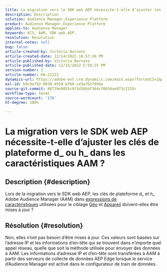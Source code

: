 ```yaml
---
title: La migration vers le SDK web AEP nécessite-t-elle d’ajuster les clés de plateforme d_ ou h_ dans les caractéristiques AAM ?
description: Description
solution: Audience Manager,Experience Platform
product: Audience Manager,Experience Platform
applies-to: Audience Manager
keywords: KCS, AAM, SDK web AEP.
resolution: Resolution
internal-notes: null
bug: false
article-created-by: Victoria Barnato
article-created-date: 12/14/2022 10:57:26 PM
article-published-by: Victoria Barnato
article-published-date: 12/15/2022 5:50:25 PM
version-number: 3
article-number: KA-21123
dynamics-url: https://adobe-ent.crm.dynamics.com/main.aspx?forceUCI=1&pagetype=entityrecord&etn=knowledgearticle&id=4be71faa-027c-ed11-81ac-6045bd006149
exl-id: b9c9e792-0038-4558-bfb8-ce5a7b37994a
source-git-commit: 86739e9855c9f3d16bbf364cf063dae973c2155c
workflow-type: tm+mt
source-wordcount: '176'
ht-degree: 100%

---
```


# La migration vers le SDK web AEP nécessite-t-elle d’ajuster les clés de plateforme d_ ou h_ dans les caractéristiques AAM ?

## Description {#description}


Lors de la migration vers le SDK web AEP, les clés de plateforme d_ et h_ Adobe Audience Manager (AAM) dans [expressions de caractéristiques](https://experienceleague.adobe.com/docs/audience-manager/user-guide/features/traits/trait-variable-prefixes.html?lang=fr%29%20used%20for%20Geo%20%28https://experienceleague.adobe.com/docs/audience-manager/user-guide/features/traits/trait-geotarget-keys.html?lang=fr) utilisées pour le ciblage [Géo](https://experienceleague.adobe.com/docs/audience-manager/user-guide/features/traits/trait-geotarget-keys.html?lang=fr) et [Appareil](https://experienceleague.adobe.com/docs/audience-manager/user-guide/features/traits/trait-device-targeting.html?lang=fr) doivent-elles être mises à jour ?


## Résolution {#resolution}


Non, elles n’ont pas besoin d’être mises à jour. Ces valeurs sont basées sur l’adresse IP et les informations d’en-tête qui se trouvent dans n’importe quel appel réseau, quelle que soit la méthode utilisée pour envoyer des données à AAM. Les informations d’adresse IP et d’en-tête sont transférées à AAM à partir des serveurs de collecte de données AEP Edge lorsque le service d’Audience Manager est activé dans le configurateur de train de données.
